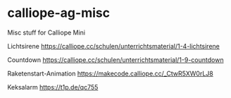 # calliope-ag-misc
Misc stuff for Calliope Mini

Lichtsirene https://calliope.cc/schulen/unterrichtsmaterial/1-4-lichtsirene

Countdown  https://calliope.cc/schulen/unterrichtsmaterial/1-9-countdown

Raketenstart-Animation https://makecode.calliope.cc/_CtwR5XW0rLJ8

Keksalarm https://t1p.de/qc755


